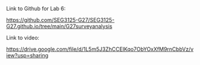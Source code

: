 Link to Github for Lab 6:

https://github.com/SEG3125-G27/SEG3125-G27.github.io/tree/main/G27surveyanalysis

Link to video:

https://drive.google.com/file/d/1L5m5J3ZhCCEIKqo7ObYOxXfM9rnCbbVz/view?usp=sharing